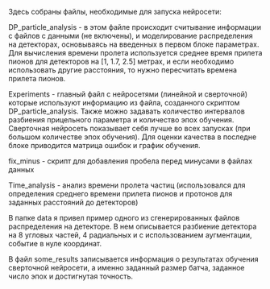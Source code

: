 Здесь собраны файлы, необходимые для запуска нейросети:

DP_particle_analysis -  в этом файле происходит считывание информации с файлов с данными (не включены), и моделирование распределения на детекторах, основываясь на введенных в первом блоке параметрах.
Для вычисления времени пролета используется среднее время прилета пионов для детекторов на [1, 1.7, 2.5] метрах, и если необходимо использовать другие расстояния, то нужно пересчитать времена прилета пионов.

Experiments -  главный файл с нейросетями (линейной и сверточной) которые используют информацию из файла, созданного скриптом DP_particle_analysis. Также можно задавать количество интервалов разбиения прицельного параметра и количество эпох обучения. Сверточная  нейросеть показывает себя лучше во всех запусках (при большом количестве эпох обучения). Для оценки качества в последне блоке приводится матрица ошибок и график обучения.

fix_minus - скрипт для добавления пробела перед минусами в файлах данных

Time_analysis - анализ времени пролета частиц (использовался для определения среднего времени прилета пионов и протонов для заданных расстояний до детекторов)

В папке data я привел пример одного из сгенерированных файлов распределения на детекторе. В нем описывается разбиение детектора на 8 угловых частей, 4 радиальных и с использованием аугментации, событие в нуле координат.

В файл some_results записывается информация о результатах обучения сверточной нейросети, а именно заданный размер батча, заданное число эпох и достигнутая точность. 
